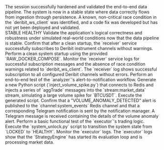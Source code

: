 <!-- PEL INSTANCE REQUEST: 001 -->
<!-- SYSTEM CORE: PEL_SYSTEM_CORE_V1.0.prompt -->
<Instance>
    <KnowledgeBase>
        <!-- De-duplicated and cleaned list of documents -->
        <Document id="ARCHITECTURE_BLUEPRINT" version="2.5" src="PROJECT_BLUEPRINT_V2.5.md" description="The primary architectural blueprint and single source of truth."/>
        <Document id="AMBIGUITY_REPORT" version="1.0" src="AMBIGUITY_REPORT.md" description="Identifies known bugs and logical inconsistencies."/>
        <Document id="PROJECT_ROADMAP" version="1.1" src="PROJECT_ROADMAP.md" description="Outlines project phases and priorities."/>
        <Document id="DERIBIT_WS_CLIENT_PY_SOURCE" src="src/services/receiver/exchange_clients/deribit_ws_client.py" version="1.0" description="WebSocket client for Deribit. Essential for validating the fix for the startup race condition."/>
        <Document id="ANALYZER_MAIN_PY_SOURCE" src="src/services/analyzer/main.py" version="1.0" description="Entrypoint for the analyzer service. Required to understand the anomaly detection logic."/>
        <Document id="SYSTEM_UNLOCK_PY_SOURCE" src="src/scripts/maintenance/system_unlock.py" version="1.0" description="Transitions the system from LOCKED to HEALTHY state."/>
        <Document id="NOTIFICATION_MANAGER_PY_SOURCE" src="src/shared/notifications/manager.py" version="1.0" description="Manages Telegram notifications for system alerts."/>
        <Document id="RAW_DOCKER_COMPOSE" src="docker-compose.yml" description="Docker Compose configuration defining the system's services."/>
        <!-- Other necessary documents from the original list would be included here -->
    </KnowledgeBase> 
    <SessionState>    
        <last_outcome status="SUCCESS">
            <summary>The session successfully hardened and validated the end-to-end data pipeline. The system is now in a stable state where data correctly flows from ingestion through persistence. A known, non-critical race condition in the `deribit_ws_client` was identified, and a code fix was developed but has not yet been deployed and validated.</summary>
            <system_status>STABLE</system_status>
            <data_pipeline_status>HEALTHY</data_pipeline_status>
        </last_outcome>
    </SessionState>
    <Runtime>
        <ActivatePersona alias="TAE-1"/>
        <Mandate>
            <TestPlan id="TP-01" name="System Logic and Robustness Validation">
                <Description>Validate the application's logical correctness and robustness under simulated real-world conditions now that the data pipeline is stable.</Description>
                <TestCase id="TC-01" name="Deribit Client Startup Fix Validation">
                    <Objective>Confirm that after a clean startup, the `receiver` service successfully subscribes to Deribit instrument channels without warnings.</Objective>
                    <Action>Perform a clean system startup using the provided `RAW_DOCKER_COMPOSE`.</Action>
                    <Verification>Monitor the `receiver` service logs for successful subscription messages and the absence of race condition warnings related to `deribit_ws_client`.</Verification>
                    <ExpectedResult>The `receiver` log shows successful subscription to all configured Deribit channels without errors.</ExpectedResult>
                </TestCase>
                <TestCase id="TC-02" name="Alert-to-Notification Workflow Test">
                    <Objective>Perform an end-to-end test of the `analyzer`'s alert-to-notification workflow.</Objective>
                    <Action id="ACTION-2.1">Generate a new Python script (`inject_volume_spike.py`) that connects to Redis and injects a series of `aggTrade` messages into the `stream:market_data` stream, simulating a large volume spike for `BTCUSDT`.</Action>
                    <Action id="ACTION-2.2">Execute the generated script.</Action>
                    <Verification>Confirm that a "VOLUME_ANOMALY_DETECTED" alert is published to the `channel:system_events` Redis channel and that a corresponding Telegram notification is sent by the notification manager.</Verification>
                    <ExpectedResult>A Telegram message is received containing the details of the volume anomaly alert.</ExpectedResult>
                </TestCase>
                <TestCase id="TC-03" name="Executor Functional Test">
                    <Objective>Perform a basic functional test of the `executor`'s trading logic.</Objective>
                    <Action id="ACTION-3.1">Execute the `system_unlock.py` script to transition the system state from `LOCKED` to `HEALTHY`.</Action>
                    <Verification>Monitor the `executor` logs.</Verification>
                    <ExpectedResult>The `executor` logs show that the `StrategyEngine` has started its evaluation loop and is processing market data.</ExpectedResult>
                </TestCase>
            </TestPlan>
        </Mandate>
    </Runtime>
</Instance>